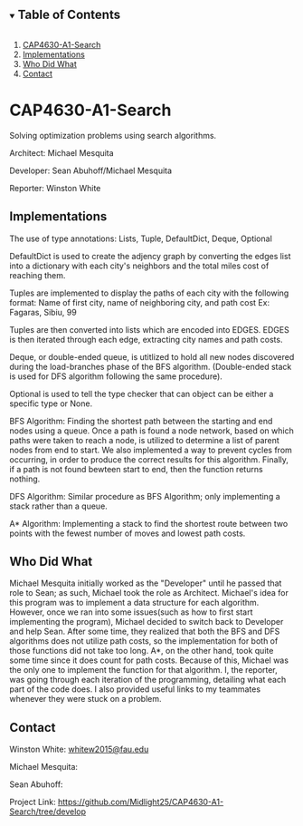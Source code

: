 <!-- TABLE OF CONTENTS -->
<details open="open">
  <summary><h2 style="display: inline-block">Table of Contents</h2></summary>
  <ol>
    <li>
      <a href="#cap4630-a1-search">CAP4630-A1-Search</a>
    </li>
    <li><a href="#implementations">Implementations</a></li>
    <li><a href="#who-did-what">Who Did What</a></li>
    <li><a href="#contact">Contact</a></li>
  </ol>
</details>


# CAP4630-A1-Search

Solving optimization problems using search algorithms.

Architect: Michael Mesquita

Developer: Sean Abuhoff/Michael Mesquita

Reporter: Winston White

## Implementations

The use of type annotations: Lists, Tuple, DefaultDict, Deque, Optional

DefaultDict is used to create the adjency graph by 
converting the edges list into a dictionary with each city's
neighbors and the total miles cost of reaching them.

Tuples are implemented to display the paths of each city
with the following format:
Name of first city, name of neighboring city, and path cost
Ex: Fagaras, Sibiu, 99

Tuples are then converted into lists which are encoded into EDGES.
EDGES is then iterated through each edge, extracting city names
and path costs.

Deque, or double-ended queue, is utitlized to hold all new nodes
discovered during the load-branches phase of the BFS algorithm.
(Double-ended stack is used for DFS algorithm following the same
procedure).

Optional is used to tell the type checker that can object can be either a specific type or None.

BFS Algorithm:
Finding the shortest path between the starting and end nodes using a queue.
Once a path is found a node network, based on which paths
were taken to reach a node, is utilized to determine a list of parent nodes
from end to start. We also implemented a way to prevent cycles from occurring,
in order to produce the correct results for this algorithm.
Finally, if a path is not found bewteen start to end, then
the function returns nothing.

DFS Algorithm:
Similar procedure as BFS Algorithm; only implementing a stack rather than a queue. 

A* Algorithm:
Implementing a stack to find the shortest route between two points with
the fewest number of moves and lowest path costs.

## Who Did What

Michael Mesquita initially worked as the "Developer" until he passed
that role to Sean; as such, Michael took the role as Architect. Michael's idea
for this program was to implement a data structure for each algorithm.
However, once we ran into some issues(such as how to first start implementing
the program), Michael decided to switch back to Developer and help Sean.
After some time, they realized that both the BFS and DFS algorithms does not
utilize path costs, so the implementation for both of those functions did not take
too long. A*, on the other hand, took quite some time since it does count for path costs.
Because of this, Michael was the only one to implement the function for that algorithm.
I, the reporter, was going through each iteration of the programming, detailing
what each part of the code does. I also provided useful links 
to my teammates whenever they were stuck on a problem.

## Contact

Winston White: <whitew2015@fau.edu>

Michael Mesquita: 

Sean Abuhoff:

Project Link: <https://github.com/Midlight25/CAP4630-A1-Search/tree/develop>

